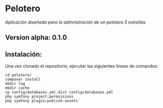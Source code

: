 # Pelotero #

*Aplicación diseñada para la admnistración de un pelotero 5 estrellas*

## Version alpha: 0.1.0


## Instalación:
Una vez clonado el repositorio, ejecutar las siguientes líneas de comandos:

```
cd pelotero/
composer install
mkdir log
mkdir cache
cp config/databases.yml.dist config/databases.yml
php symfony project:permissions
php symfony plugin:publish-assets`
```
